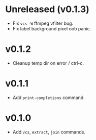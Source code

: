 # Unreleased (v0.1.3)
* Fix `vcs` `-W` ffmpeg vfilter bug.
* Fix label background pixel oob panic.

# v0.1.2
* Cleanup temp dir on error / ctrl-c.

# v0.1.1
* Add `print-completions` command.

# v0.1.0
* Add `vcs`, `extract`, `join` commands.

